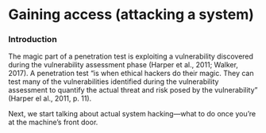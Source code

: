 # Gaining access (attacking a system)

### Introduction

The magic part of a penetration test is exploiting a vulnerability discovered during the vulnerability assessment phase (Harper et al., 2011; Walker, 2017). A penetration test “is when ethical hackers do their magic. They can test many of the vulnerabilities identified during the vulnerability assessment to quantify the actual threat and risk posed by the vulnerability” (Harper el al., 2011, p. 11).

Next, we start talking about actual system hacking—what to do once you’re at the machine’s front door.&#x20;
